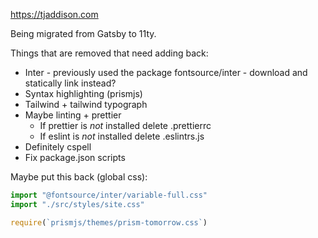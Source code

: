 https://tjaddison.com

Being migrated from Gatsby to 11ty.

Things that are removed that need adding back:

- Inter - previously used the package fontsource/inter - download and statically link instead?
- Syntax highlighting (prismjs)
- Tailwind + tailwind typograph
- Maybe linting + prettier
  - If prettier is _not_ installed delete .prettierrc
  - If eslint is _not_ installed delete .eslintrs.js
- Definitely cspell
- Fix package.json scripts

Maybe put this back (global css):

```javascript
import "@fontsource/inter/variable-full.css"
import "./src/styles/site.css"

require(`prismjs/themes/prism-tomorrow.css`)
```
